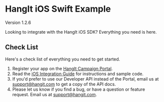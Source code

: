 HangIt iOS Swift Example
=========================
Version 1.2.6

Looking to integrate with the HangIt iOS SDK? Everything you need is here.

Check List
-------
Here's a check list of everything you need to get started.

 1. Register your app on the [HangIt Campaign Portal](http://portal.hangit.com/signup). 
 2. Read the [iOS Integration Guide](https://github.com/hangit/iOS_SDK/blob/master/iOS_Integration_Guide.md) for instructions and sample code. 
 3. If you'd prefer to use our Developer API instead of the Portal, email us at support@hangit.com to get a copy of the API docs. 
 4. Please let us know if you find a bug, or have a question or feature request. Email us at support@hangit.com.
